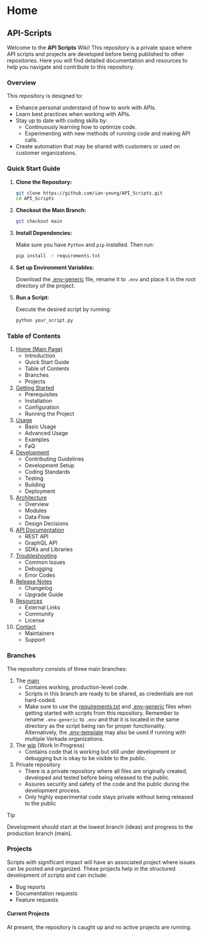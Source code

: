 # Home

## API-Scripts

Welcome to the **API Scripts** Wiki! This repository is a private space where API scripts and projects are developed before being published to other repositories. Here you will find detailed documentation and resources to help you navigate and contribute to this repository.

### Overview

This repository is designed to:

- Enhance personal understand of how to work with APIs.
- Learn best practices when working with APIs.
- Stay up to date with coding skills by:
  - Continuously learning how to optimize code.
  - Experimenting with new methods of running code and making API calls.
- Create automation that may be shared with customers or used on customer organizations.

### Quick Start Guide

1. **Clone the Repository:**

    ```sh
    git clone https://github.com/ian-young/API_Scripts.git
    cd API_Scripts
    ```

2. **Checkout the Main Branch:**

    ```sh
    git checkout main
    ```

3. **Install Dependencies:**

    Make sure you have `Python` and `pip` installed. Then run:

    ```sh
    pip install -r requirements.txt
    ```

4. **Set up Environment Variables:**

    Download the [.env-generic](https://github.com/ian-young/API_Scripts/blob/main/.env-generic) file, rename it to `.env` and place it in the root directory of the project.

5. **Run a Script:**

    Execute the desired script by running:

    ```sh
    python your_script.py
    ```

### Table of Contents

1. [Home (Main Page)](https://github.com/ian-young/API_Scripts/blob/main/Wiki/Home.md)
    - Introduction
    - Quick Start Guide
    - Table of Contents
    - Branches
    - Projects
2. [Getting Started](https://github.com/ian-young/API_Scripts/blob/main/Wiki/Getting-Started.md)
    - Prerequisites
    - Installation
    - Configuration
    - Running the Project
3. [Usage](https://github.com/ian-young/API_Scripts/blob/main/Wiki/Usage.md)
    - Basic Usage
    - Advanced Usage
    - Examples
    - FaQ
4. [Development](https://github.com/ian-young/API_Scripts/blob/main/Wiki/Development.md)
    - Contributing Guidelines
    - Development Setup
    - Coding Standards
    - Testing
    - Building
    - Deployment
5. [Architecture](https://github.com/ian-young/API_Scripts/blob/main/Wiki/Architecture.md)
    - Overview
    - Modules
    - Data Flow
    - Design Decisions
6. [API Documentation](https://github.com/ian-young/API_Scripts/blob/main/Wiki/API-Documentation.md)
    - REST API
    - GraphQL API
    - SDKs and Libraries
7. [Troubleshooting](https://github.com/ian-young/API_Scripts/blob/main/Wiki/Troubleshooting.md)
    - Common Issues
    - Debugging
    - Error Codes
8. [Release Notes](https://github.com/ian-young/API_Scripts/blob/main/Wiki/Release-Notes.md)
    - Changelog
    - Upgrade Guide
9. [Resources](https://github.com/ian-young/API_Scripts/blob/main/Wiki/Resources.md)
    - External Links
    - Community
    - License
10. [Contact](https://github.com/ian-young/API_Scripts/blob/main/Wiki/Contact.md)
    - Maintainers
    - Support

### Branches

The repository consists of three main branches:

1. The [main](https://github.com/ian-young/API_Scripts)
    - Contains working, production-level code.
    - Scripts in this branch are ready to be shared, as credentials are not hard-coded.
    - Make sure to use the [requirements.txt](https://github.com/ian-young/API_Scripts/blob/main/requirements.txt) and [.env-generic](https://github.com/ian-young/API_Scripts/blob/main/.evn-generic) files when getting started with scripts from this repository. Remember to rename `.env-generic` to `.env` and that it is located in the same directory as the script being ran for proper functionality. Alternatively, the [.env-template](https://github.com/ian-young/API_Scripts/blob/main/.env-template) may also be used if running with multiple Verkada organizations.
2. The [wip](https://github.com/ian-young/API_Scripts/tree/wip) (Work In Progress)
    - Contains code that is working but still under development or debugging but is okay to be visible to the public.
3. Private repository
    - There is a private repository where all files are originally created, developed and tested before being released to the public.
    - Assures security and safety of the code and the public during the development process.
    - Only highly experimental code stays private without being released to the public

>[!TIP]
>Development should start at the lowest branch (ideas) and progress to the production branch (main).

### Projects

Scripts with significant impact will have an associated project where issues can be posted and organized. These projects help in the structured development of scripts and can include:

- Bug reports
- Documentation requests
- Feature requests

#### Current Projects

At present, the repository is caught up and no active projects are running.
